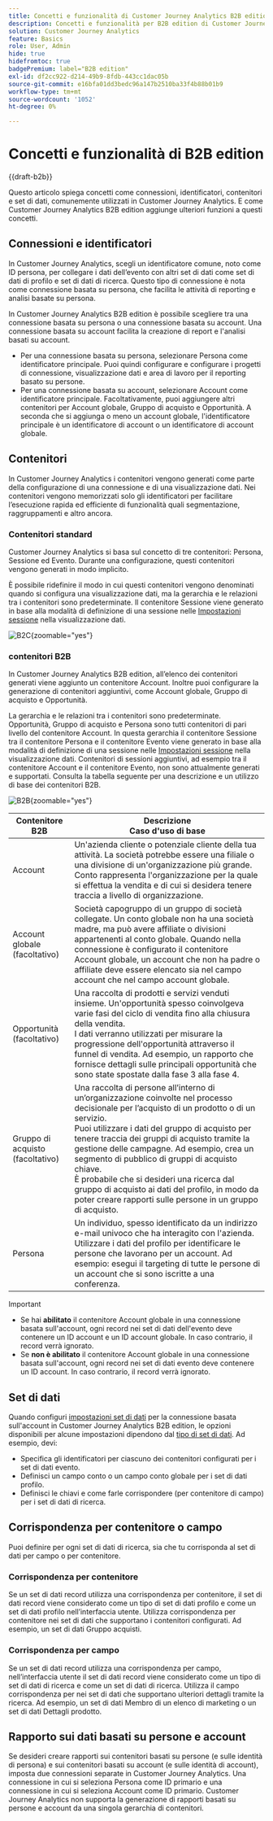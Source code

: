 ```yaml
---
title: Concetti e funzionalità di Customer Journey Analytics B2B edition
description: Concetti e funzionalità per B2B edition di Customer Journey Analytics.
solution: Customer Journey Analytics
feature: Basics
role: User, Admin
hide: true
hidefromtoc: true
badgePremium: label="B2B edition"
exl-id: df2cc922-d214-49b9-8fdb-443cc1dac05b
source-git-commit: e16bfa01dd3bedc96a147b2510ba33f4b88b01b9
workflow-type: tm+mt
source-wordcount: '1052'
ht-degree: 0%

---
```


# Concetti e funzionalità di B2B edition

{{draft-b2b}}

Questo articolo spiega concetti come connessioni, identificatori, contenitori e set di dati, comunemente utilizzati in Customer Journey Analytics. E come Customer Journey Analytics B2B edition aggiunge ulteriori funzioni a questi concetti.


## Connessioni e identificatori

In Customer Journey Analytics, scegli un identificatore comune, noto come ID persona, per collegare i dati dell’evento con altri set di dati come set di dati di profilo e set di dati di ricerca. Questo tipo di connessione è nota come connessione basata su persona, che facilita le attività di reporting e analisi basate su persona.

In Customer Journey Analytics B2B edition è possibile scegliere tra una connessione basata su persona o una connessione basata su account. Una connessione basata su account facilita la creazione di report e l&#39;analisi basati su account.

* Per una connessione basata su persona, selezionare Persona come identificatore principale. Puoi quindi configurare e configurare i progetti di connessione, visualizzazione dati e area di lavoro per il reporting basato su persone.
* Per una connessione basata su account, selezionare Account come identificatore principale. Facoltativamente, puoi aggiungere altri contenitori per Account globale, Gruppo di acquisto e Opportunità. A seconda che si aggiunga o meno un account globale, l&#39;identificatore principale è un identificatore di account o un identificatore di account globale.


## Contenitori

In Customer Journey Analytics i contenitori vengono generati come parte della configurazione di una connessione e di una visualizzazione dati. Nei contenitori vengono memorizzati solo gli identificatori per facilitare l’esecuzione rapida ed efficiente di funzionalità quali segmentazione, raggruppamenti e altro ancora.

### Contenitori standard

Customer Journey Analytics si basa sul concetto di tre contenitori: Persona, Sessione ed Evento. Durante una configurazione, questi contenitori vengono generati in modo implicito.

È possibile ridefinire il modo in cui questi contenitori vengono denominati quando si configura una visualizzazione dati, ma la gerarchia e le relazioni tra i contenitori sono predeterminate. Il contenitore Sessione viene generato in base alla modalità di definizione di una sessione nelle [Impostazioni sessione](/help/data-views/session-settings.md) nella visualizzazione dati.

![B2C](assets/b2c-containers.svg){zoomable="yes"}


### contenitori B2B

In Customer Journey Analytics B2B edition, all’elenco dei contenitori generati viene aggiunto un contenitore Account. Inoltre puoi configurare la generazione di contenitori aggiuntivi, come Account globale, Gruppo di acquisto e Opportunità.

La gerarchia e le relazioni tra i contenitori sono predeterminate. Opportunità, Gruppo di acquisto e Persona sono tutti contenitori di pari livello del contenitore Account. In questa gerarchia il contenitore Sessione tra il contenitore Persona e il contenitore Evento viene generato in base alla modalità di definizione di una sessione nelle [Impostazioni sessione](/help/data-views/session-settings.md) nella visualizzazione dati. Contenitori di sessioni aggiuntivi, ad esempio tra il contenitore Account e il contenitore Evento, non sono attualmente generati e supportati. Consulta la tabella seguente per una descrizione e un utilizzo di base dei contenitori B2B.

![B2B](assets/b2b-containers.svg){zoomable="yes"}

| Contenitore B2B | Descrizione<br/>Caso d&#39;uso di base |
|---|---|
| Account | Un&#39;azienda cliente o potenziale cliente della tua attività. La società potrebbe essere una filiale o una divisione di un&#39;organizzazione più grande. Conto rappresenta l&#39;organizzazione per la quale si effettua la vendita e di cui si desidera tenere traccia a livello di organizzazione. |
| Account globale (facoltativo) | Società capogruppo di un gruppo di società collegate. Un conto globale non ha una società madre, ma può avere affiliate o divisioni appartenenti al conto globale. Quando nella connessione è configurato il contenitore Account globale, un account che non ha padre o affiliate deve essere elencato sia nel campo account che nel campo account globale. |
| Opportunità (facoltativo) | Una raccolta di prodotti e servizi venduti insieme. Un&#39;opportunità spesso coinvolgeva varie fasi del ciclo di vendita fino alla chiusura della vendita.<br>I dati verranno utilizzati per misurare la progressione dell&#39;opportunità attraverso il funnel di vendita. Ad esempio, un rapporto che fornisce dettagli sulle principali opportunità che sono state spostate dalla fase 3 alla fase 4. |
| Gruppo di acquisto (facoltativo) | Una raccolta di persone all’interno di un’organizzazione coinvolte nel processo decisionale per l’acquisto di un prodotto o di un servizio. <br/>Puoi utilizzare i dati del gruppo di acquisto per tenere traccia dei gruppi di acquisto tramite la gestione delle campagne. Ad esempio, crea un segmento di pubblico di gruppi di acquisto chiave.<br/> È probabile che si desideri una ricerca dal gruppo di acquisto ai dati del profilo, in modo da poter creare rapporti sulle persone in un gruppo di acquisto. |
| Persona | Un individuo, spesso identificato da un indirizzo e-mail univoco che ha interagito con l&#39;azienda. <br/>Utilizzare i dati del profilo per identificare le persone che lavorano per un account. Ad esempio: esegui il targeting di tutte le persone di un account che si sono iscritte a una conferenza. |

>[!IMPORTANT]
>
>* Se hai **abilitato** il contenitore Account globale in una connessione basata sull&#39;account, ogni record nei set di dati dell&#39;evento deve contenere un ID account e un ID account globale. In caso contrario, il record verrà ignorato.
>* Se **non è abilitato** il contenitore Account globale in una connessione basata sull&#39;account, ogni record nei set di dati evento deve contenere un ID account. In caso contrario, il record verrà ignorato.

## Set di dati

Quando configuri [impostazioni set di dati](/help/connections/create-connection.md#dataset-settings) per la connessione basata sull&#39;account in Customer Journey Analytics B2B edition, le opzioni disponibili per alcune impostazioni dipendono dal [tipo di set di dati](/help/connections/create-connection.md#dataset-types). Ad esempio, devi:

* Specifica gli identificatori per ciascuno dei contenitori configurati per i set di dati evento.
* Definisci un campo conto o un campo conto globale per i set di dati profilo.
* Definisci le chiavi e come farle corrispondere (per contenitore di campo) per i set di dati di ricerca.

## Corrispondenza per contenitore o campo

Puoi definire per ogni set di dati di ricerca, sia che tu corrisponda al set di dati per campo o per contenitore.

### Corrispondenza per contenitore

Se un set di dati record utilizza una corrispondenza per contenitore, il set di dati record viene considerato come un tipo di set di dati profilo e come un set di dati profilo nell’interfaccia utente. Utilizza corrispondenza per contenitore nei set di dati che supportano i contenitori configurati. Ad esempio, un set di dati Gruppo acquisti.

### Corrispondenza per campo

Se un set di dati record utilizza una corrispondenza per campo, nell’interfaccia utente il set di dati record viene considerato come un tipo di set di dati di ricerca e come un set di dati di ricerca. Utilizza il campo corrispondenza per nei set di dati che supportano ulteriori dettagli tramite la ricerca. Ad esempio, un set di dati Membro di un elenco di marketing o un set di dati Dettagli prodotto.


## Rapporto sui dati basati su persone e account

Se desideri creare rapporti sui contenitori basati su persone (e sulle identità di persona) e sui contenitori basati su account (e sulle identità di account), imposta due connessioni separate in Customer Journey Analytics. Una connessione in cui si seleziona Persona come ID primario e una connessione in cui si seleziona Account come ID primario. Customer Journey Analytics non supporta la generazione di rapporti basati su persone e account da una singola gerarchia di contenitori.

